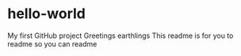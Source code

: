 # hello-world
My first GitHub project
Greetings earthlings
This readme is for you to readme so you can readme
